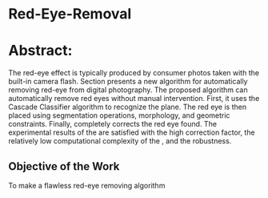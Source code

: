 # Red-Eye-Removal

# Abstract:
The red-eye effect is typically produced by consumer  photos taken with the  built-in camera flash. Section presents a new algorithm for automatically removing red-eye from digital photography. The proposed algorithm can automatically remove red eyes without manual intervention. First, it uses the Cascade Classifier algorithm to recognize the  plane. The red eye is then placed using segmentation operations, morphology, and geometric constraints. Finally,  completely corrects the red eye found. The experimental results of the are satisfied with the high correction factor, the relatively low  computational complexity of the , and the robustness.

## Objective of the Work
To make a flawless red-eye removing algorithm
